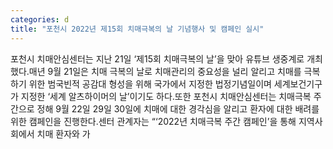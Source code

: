 ```yaml
---
categories: d
title: "포천시 2022년 제15회 치매극복의 날 기념행사 및 캠페인 실시"
---
```

포천시 치매안심센터는 지난 21일 ‘제15회 치매극복의 날’을 맞아 유튜브 생중계로 개최했다.매년 9월 21일은 치매 극복의 날로 치매관리의 중요성을 널리 알리고 치매를 극복하기 위한 범국빈적 공감대 형성을 위해 국가에서 지정한 법정기념일이며 세계보건기구가 지정한 ‘세계 알츠하이머의 날’이기도 하다.또한 포천시 치매안심센터는 치매극복 주간으로 정해 9월 22일 29일 30일에 치매에 대한 경각심을 알리고 환자에 대한 배려를 위한 캠페인을 진행한다.센터 관계자는 “‘2022년 치매극복 주간 캠페인’을 통해 지역사회에서 치매 환자와 가